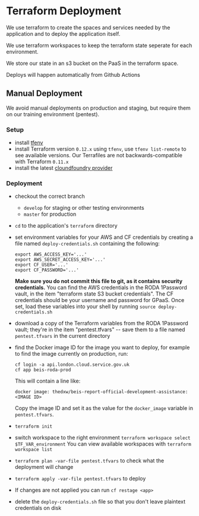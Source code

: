 # Terraform Deployment

We use terraform to create the spaces and services needed by the application and
to deploy the application itself.

We use terraform workspaces to keep the terraform state seperate for each
environment.

We store our state in an s3 bucket on the PaaS in the terraform space.

Deploys will happen automatically from Github Actions

## Manual Deployment

We avoid manual deployments on production and staging, but require them on our
training environment (pentest).

### Setup

- install [tfenv](https://github.com/tfutils/tfenv)
- install Terraform version `0.12.x` using `tfenv`, use `tfenv list-remote` to
  see available versions. Our Terrafiles are not backwards-compatible with
  Terraform `0.11.x`
- install the latest [cloundfoundry
  provider](https://github.com/cloudfoundry-community/terraform-provider-cf/wiki#installations)

### Deployment

- checkout the correct branch
  - `develop` for staging or other testing environments
  - `master` for production
- `cd` to the application's `terraform` directory
- set environment variables for your AWS and CF credentials by creating a file
  named `deploy-credentials.sh` containing the following:

  ```
  export AWS_ACCESS_KEY='...'
  export AWS_SECRET_ACCESS_KEY='...'
  export CF_USER='...'
  export CF_PASSWORD='...'
  ```

  **Make sure you do not commit this file to git, as it contains security
  credentials.** You can find the AWS credentials in the RODA 1Password vault,
  in the item "terraform state S3 bucket credentials". The CF credentials should
  be your username and password for GPaaS. Once set, load these variables into
  your shell by running `source deploy-credentials.sh`
- download a copy of the Terraform variables from the RODA 1Password vault;
  they're in the item "pentest.tfvars" -- save them to a file named
  `pentest.tfvars` in the current directory
- find the Docker image ID for the image you want to deploy, for example to find
  the image currently on production, run:

  ```
  cf login -a api.london.cloud.service.gov.uk
  cf app beis-roda-prod
  ```

  This will contain a line like:

  ```
  docker image: thedxw/beis-report-official-development-assistance:<IMAGE ID>
  ```

  Copy the image ID and set it as the value for the `docker_image` variable in
  `pentest.tfvars`.

- `terraform init`
- switch workspace to the right environment `terraform workspace select
  $TF_VAR_environment` You can view available workspaces with `terraform
  workspace list`
- `terraform plan -var-file pentest.tfvars` to check what the deployment will
  change
- `terraform apply -var-file pentest.tfvars` to deploy
- If changes are not applied you can run `cf restage <app>`
- delete the `deploy-credentials.sh` file so that you don't leave plaintext
  credentials on disk
